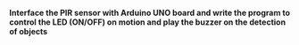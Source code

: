 **Interface the PIR sensor with Arduino UNO board and write the program to control the LED (ON/OFF) on motion and play the buzzer on the detection of objects**
